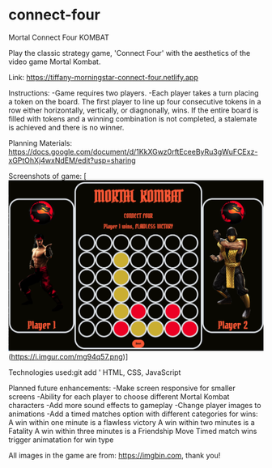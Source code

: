 # connect-four

Mortal Connect Four KOMBAT

Play the classic strategy game, 'Connect Four' with the aesthetics of the video game Mortal Kombat.

Link:
https://tiffany-morningstar-connect-four.netlify.app

Instructions:
-Game requires two players.
-Each player takes a turn placing a token on the board.
 The first player to line up four consecutive tokens in a row either horizontally, vertically, or diagnonally, wins.  If the entire board is filled with tokens and a winning combination is not completed, a stalemate is achieved and there is no winner.

Planning Materials:
https://docs.google.com/document/d/1KkXGwz0rftEceeByRu3gWuFCExz-xGPtOhXj4wxNdEM/edit?usp=sharing

Screenshots of game:
[![Game Screencap](/assets/images/mk-screen-shot.png) (https://i.imgur.com/mg94q57.png)]

Technologies used:git add '
HTML, CSS, JavaScript

Planned future enhancements:
-Make screen responsive for smaller screens
-Ability for each player to choose different Mortal Kombat characters
-Add more sound effects to gameplay
-Change player images to animations
-Add a timed matches option with different categories for wins:
 A win within one minute is a flawless victory
 A win within two minutes is a Fatality
 A win within three minutes is a Friendship Move
 Timed match wins trigger animatation for win type
 

All images in the game are from: https://imgbin.com, thank you!
